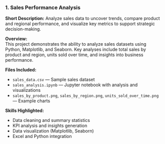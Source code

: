 ### 1. Sales Performance Analysis
**Short Description:** Analyze sales data to uncover trends, compare product and regional performance, and visualize key metrics to support strategic decision-making.

**Overview:**  
This project demonstrates the ability to analyze sales datasets using Python, Matplotlib, and Seaborn. Key analyses include total sales by product and region, units sold over time, and insights into business performance.

**Files Included:**  
- `sales_data.csv` — Sample sales dataset  
- `sales_analysis.ipynb` — Jupyter notebook with analysis and visualizations  
- `sales_by_product.png`, `sales_by_region.png`, `units_sold_over_time.png` — Example charts  

**Skills Highlighted:**  
- Data cleaning and summary statistics  
- KPI analysis and insights generation  
- Data visualization (Matplotlib, Seaborn)  
- Excel and Python integration  
